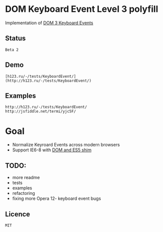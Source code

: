 # DOM Keyboard Event Level 3 polyfill
Implementation of [DOM 3 Keyboard Events](http://www.w3.org/TR/DOM-Level-3-Events/#events-keyboardevents)

## Status

	Beta 2

## Demo

    [h123.ru/-/tests/KeyboardEvent/](http://h123.ru/-/tests/KeyboardEvent/)

## Examples

	http://h123.ru/-/tests/KeyboardEvent/
	http://jsfiddle.net/termi/yjc5F/

# Goal

* Normalize Keyroard Events across modern browsers
* Support IE6-8 with [DOM and ES5 shim](http://github.com/termi/ES5-DOM-SHIM)

## TODO:

* more readme
* tests
* examples
* refactoring
* fixing more Opera 12- keyboard event bugs

## Licence
	
	MIT

